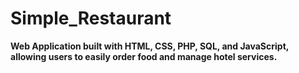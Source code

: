 # Simple_Restaurant
<b> Web Application built with HTML, CSS, PHP, SQL, and JavaScript, allowing users to easily order food and manage hotel services.</b>


